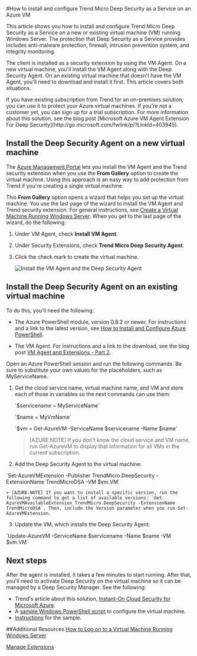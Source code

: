 <properties title="How to install and configure Trend on an Azure VM" pageTitle="How to install and configure Trend Micro Deep Security as a Service on an Azure VM" description="Describes installing and configuring Trend Micro security on a VM in Azure" metaKeywords="" services="virtual machines" solutions="" documentationCenter="" authors="kathydav" manager="timlt" videoId="" scriptId="" />

<tags ms.service="virtual-machines" ms.workload="infrastructure-services" ms.tgt_pltfrm="vm-multiple" ms.devlang="na" ms.topic="article" ms.date="09/24/2014" ms.author="kathydav" />

#How to install and configure Trend Micro Deep Security as a Service on an Azure VM

<p> This article shows you how to install and configure Trend Micro Deep Security as a Service on a new or existing virtual machine (VM) running Windows Server. The protection that Deep Security as a Service provides includes anti-malware protection, firewall, intrusion prevention system, and integrity monitoring. 

<p>The client is installed as a security extension by using the VM Agent. On a new virtual machine, you'll install the VM Agent along with the Deep Security Agent. On an existing virtual machine that doesn't have the VM Agent, you'll need to download and install it first. This article covers both situations.

<p> If you have existing subscription from Trend for an on-premises solution, you can use it to protect your Azure virtual machines. If you're not a customer yet, you can sign up for a trial subscription. For more information about this solution, see the blog post [Microsoft Azure VM Agent Extension For Deep Security](http://go.microsoft.com/fwlink/p/?LinkId=403945).

## Install the Deep Security Agent on a new virtual machine

The [Azure Management Portal](http://manage.windowsazure.com) lets you install the VM Agent and the Trend security extension when you use the **From Gallery** option to create the virtual machine. Using this approach is an easy way to add protection from Trend if you're creating a single virtual machine.

This **From Gallery** option opens a wizard that helps you set up the virtual machine. You use the last page of the wizard to install the VM Agent and Trend security extension. For general instructions, see [Create a Virtual Machine Running Windows Server](http://go.microsoft.com/fwlink/p/?LinkId=403943). When you get to the last page of the wizard, do the following:

1.	Under VM Agent, check **Install VM Agent**.

2.	Under Security Extensions, check **Trend Micro Deep Security Agent**.

3.	Click the check mark to create the virtual machine.

	![Install the VM Agent and the Deep Security Agent](./media/virtual-machines-install-trend/InstallVMAgentandTrend.png)

## Install the Deep Security Agent on an existing virtual machine

To do this, you'll need the following:

- The Azure PowerShell module, version 0.8.2 or newer. For instructions and a link to the latest version, see [How to Install and Configure Azure PowerShell](http://go.microsoft.com/fwlink/p/?LinkId=320552).  

- The VM Agent. For instructions and a link to the download, see the blog post [VM Agent and Extensions - Part 2](http://go.microsoft.com/fwlink/p/?LinkId=403947).

Open an Azure PowerShell session and run the following commands. Be sure to substitute your own values for the placeholders, such as MyServiceName.

1.	Get the cloud service name, virtual machine name, and VM and store each of those in variables so the next commands can use them:
	<p>`$servicename = MyServiceName`
	<p>`$name = MyVmName`
	<p>`$vm = Get-AzureVM -ServiceName $servicename -Name $name`

	> [AZURE.NOTE] If you don't know the cloud service and VM name, run Get-AzureVM to display that information for all VMs in the current subscription.

2.	Add the Deep Security Agent to the virtual machine:
<p> `Set-AzureVMExtension -Publisher TrendMicro.DeepSecurity -ExtensionName TrendMicroDSA -VM $vm.VM`

	> [AZURE.NOTE] If you want to install a specific version, run the following command to get a list of available versions: `Get-AzureVMAvailableExtension TrendMicro.DeepSecurity -ExtensionName TrendMicroDSA`. Then, include the Version parameter when you run Set-AzureVMExtension.

3.	Update the VM, which installs the Deep Security Agent:
<p> `Update-AzureVM -ServiceName $servicename -Name $name -VM $vm.VM`


## Next steps
After the agent is installed, it takes a few minutes to start running. After that, you'll need to activate Deep Security on the virtual machine so it can be managed by a Deep Security Manager. See the following:

- Trend's article about this solution, [Instant-On Cloud Security for Microsoft Azure](http://go.microsoft.com/fwlink/?LinkId=404101).
- A [sample Windows PowerShell script](http://go.microsoft.com/fwlink/?LinkId=404100) to configure the virtual machine.
- [Instructions](http://go.microsoft.com/fwlink/?LinkId=404099)  for the sample.




##Additional Resources
[How to Log on to a Virtual Machine Running Windows Server]

[Manage Extensions]


<!--Link references-->
[How to Log on to a Virtual Machine Running Windows Server]: ../virtual-machines-log-on-windows-server/
[Manage Extensions]: http://go.microsoft.com/fwlink/p/?linkid=390493&clcid=0x409


